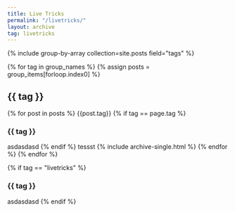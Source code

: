 ```yaml
---
title: Live Tricks
permalink: "/livetricks/"
layout: archive
tag: livetricks
---
```


{% include group-by-array collection=site.posts field="tags" %}

{% for tag in group_names %}
  {% assign posts = group_items[forloop.index0] %}
  <h2 id="{{ tag | slugify }}" class="archive__subtitle">{{ tag }}</h2>
  {% for post in posts %}
    {{post.tag}}
    {% if tag == page.tag %}
      <h3 id="{{ tag | slugify }}" class="archive__subtitle">{{ tag }}</h3>
      asdasdasd
    {% endif %}
    tessst
    {% include archive-single.html %}
  {% endfor %}
{% endfor %}

{% if tag == "livetricks" %}
  <h3 id="{{ tag | slugify }}" class="archive__subtitle">{{ tag }}</h3>
  asdasdasd
{% endif %}
